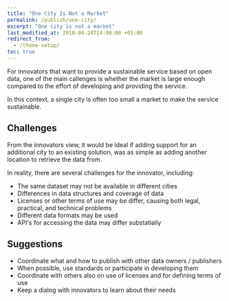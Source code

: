 ```yaml
---
title: "One City Is Not a Market"
permalink: /publish/one-city/
excerpt: "One city is not a market"
last_modified_at: 2018-04-24T14:00:00 +01:00
redirect_from:
  - /theme-setup/
toc: true
---
```


For innovators that want to provide a sustainable service based on open data, one of the main callenges is whether the market is large enough compared to the effort of developing and providing the service.

In this context, a single city is often too small a market to make the service sustainable. 

## Challenges

From the innovators view, it would be ideal if adding support for an additional city to an existing solution, was as simple as adding another location to retrieve the data from.

In reality, there are several challenges for the innovator, including:
- The same dataset may not be available in different cities
- Differences in data structures and coverage of data
- Licenses or other terms of use may be differ, causing both legal, practical, and technical problems
- Different data formats may be used
- API's for accessing the data may differ substatially

## Suggestions

- Coordinate what and how to publish with other data owners / publishers
- When possible, use standards or participate in developing them
- Coordinate with others also on use of licenses and for defining terms of use
- Keep a dialog with innovators to learn about their needs
